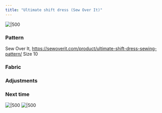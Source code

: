 ```yaml
---
title: "Ultimate shift dress (Sew Over It)"
---
```

![|500](projects/attachments/DSCF7948.jpg)
### Pattern
Sew Over It, https://sewoverit.com/product/ultimate-shift-dress-sewing-pattern/
Size 10

### Fabric

### Adjustments

### Next time


![|500](projects/attachments/DSCF7954.jpg)
![|500](projects/attachments/DSCF7956.jpg)